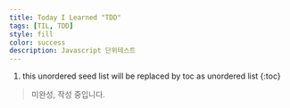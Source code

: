 ```yaml
---
title: Today I Learned "TDD"
tags: [TIL, TDD]
style: fill
color: success
description: Javascript 단위테스트
---
```


1. this unordered seed list will be replaced by toc as unordered list
{:toc}

> 미완성, 작성 중입니다.
